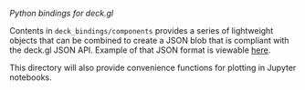 *Python bindings for deck.gl*

Contents in `deck_bindings/components` provides a series of lightweight objects that can be combined to create a JSON blob that is compliant with the deck.gl JSON API.
Example of that JSON format is viewable [here](http://deck.gl/json/).

This directory will also provide convenience functions for plotting in Jupyter notebooks.
